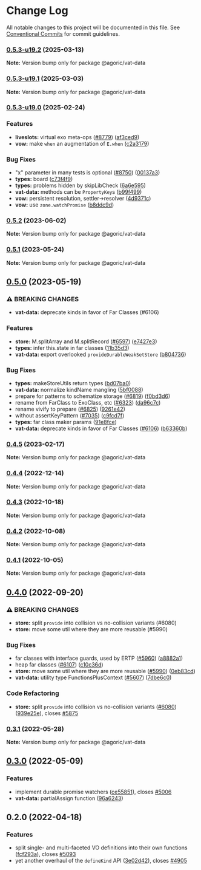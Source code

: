 # Change Log

All notable changes to this project will be documented in this file.
See [Conventional Commits](https://conventionalcommits.org) for commit guidelines.

### [0.5.3-u19.2](https://github.com/Agoric/agoric-sdk/compare/@agoric/vat-data@0.5.3-u19.1...@agoric/vat-data@0.5.3-u19.2) (2025-03-13)

**Note:** Version bump only for package @agoric/vat-data





### [0.5.3-u19.1](https://github.com/Agoric/agoric-sdk/compare/@agoric/vat-data@0.5.3-u19.0...@agoric/vat-data@0.5.3-u19.1) (2025-03-03)

**Note:** Version bump only for package @agoric/vat-data





### [0.5.3-u19.0](https://github.com/Agoric/agoric-sdk/compare/@agoric/vat-data@0.5.2...@agoric/vat-data@0.5.3-u19.0) (2025-02-24)


### Features

* **liveslots:** virtual exo meta-ops ([#8779](https://github.com/Agoric/agoric-sdk/issues/8779)) ([af3ced9](https://github.com/Agoric/agoric-sdk/commit/af3ced91861731353e10a45e4eae63450f74a0ea))
* **vow:** make `when` an augmentation of `E.when` ([c2a3179](https://github.com/Agoric/agoric-sdk/commit/c2a31792b7070a44b2ab6c9f95dd845b75b316e8))


### Bug Fixes

* "x" parameter in many tests is optional ([#8750](https://github.com/Agoric/agoric-sdk/issues/8750)) ([00137a3](https://github.com/Agoric/agoric-sdk/commit/00137a3dd689ca6255e11dc171c9b1cc8b8261ba))
* **types:** board ([c73f4f9](https://github.com/Agoric/agoric-sdk/commit/c73f4f9686215a37e8c5f82ce8dbe4742886a02b))
* **types:** problems hidden by skipLibCheck ([6a6e595](https://github.com/Agoric/agoric-sdk/commit/6a6e59549e7beeeef94bf90556ed16873c46d285))
* **vat-data:** methods can be `PropertyKey`s ([b99f499](https://github.com/Agoric/agoric-sdk/commit/b99f4993c0f1caa651b83755f85689f123717f67))
* **vow:** persistent resolution, settler->resolver ([4d9371c](https://github.com/Agoric/agoric-sdk/commit/4d9371cb7d450e25146787474760b4c00b11e405))
* **vow:** use `zone.watchPromise` ([b8ddc9d](https://github.com/Agoric/agoric-sdk/commit/b8ddc9d1ddf06fed8b434f36aa86a2a70293fd56))



### [0.5.2](https://github.com/Agoric/agoric-sdk/compare/@agoric/vat-data@0.5.1...@agoric/vat-data@0.5.2) (2023-06-02)

**Note:** Version bump only for package @agoric/vat-data





### [0.5.1](https://github.com/Agoric/agoric-sdk/compare/@agoric/vat-data@0.5.0...@agoric/vat-data@0.5.1) (2023-05-24)

**Note:** Version bump only for package @agoric/vat-data





## [0.5.0](https://github.com/Agoric/agoric-sdk/compare/@agoric/vat-data@0.4.3...@agoric/vat-data@0.5.0) (2023-05-19)


### ⚠ BREAKING CHANGES

* **vat-data:** deprecate kinds in favor of Far Classes (#6106)

### Features

* **store:** M.splitArray and M.splitRecord ([#6597](https://github.com/Agoric/agoric-sdk/issues/6597)) ([e7427e3](https://github.com/Agoric/agoric-sdk/commit/e7427e386bcbfbe99312b41342b1fa2e722c57c7))
* **types:** infer this.state in far classes ([11b35d3](https://github.com/Agoric/agoric-sdk/commit/11b35d38448c9665a6db5a919b37744d2d929a53))
* **vat-data:** export overlooked `provideDurableWeakSetStore` ([b804736](https://github.com/Agoric/agoric-sdk/commit/b804736497525da3fd8cb96e892d06cd2a68ea25))


### Bug Fixes

* **types:** makeStoreUtils return types ([bd07ba0](https://github.com/Agoric/agoric-sdk/commit/bd07ba024734a383ae7554f1f3f85c62b1c86093))
* **vat-data:** normalize kindName mangling ([5bf0088](https://github.com/Agoric/agoric-sdk/commit/5bf0088cf26cc9e2b8d1d4188e9de427045b7b72))
* prepare for patterns to schematize storage ([#6819](https://github.com/Agoric/agoric-sdk/issues/6819)) ([f0bd3d6](https://github.com/Agoric/agoric-sdk/commit/f0bd3d62c9e480b102fc077997c65d89c0488fa8))
* rename from FarClass to ExoClass, etc ([#6323](https://github.com/Agoric/agoric-sdk/issues/6323)) ([da96c7c](https://github.com/Agoric/agoric-sdk/commit/da96c7c3c902a5e266baeedf23df02481f2e9c9d))
* rename vivify to prepare ([#6825](https://github.com/Agoric/agoric-sdk/issues/6825)) ([9261e42](https://github.com/Agoric/agoric-sdk/commit/9261e42e677a3fc31f52defc8fc7ae800f098838))
* without assertKeyPattern ([#7035](https://github.com/Agoric/agoric-sdk/issues/7035)) ([c9fcd7f](https://github.com/Agoric/agoric-sdk/commit/c9fcd7f82757732435cd96f3377e4fbfb6586ce7))
* **types:** far class maker params ([91e8fce](https://github.com/Agoric/agoric-sdk/commit/91e8fcecc9c45d3c8725489656f393704738e32a))
* **vat-data:** deprecate kinds in favor of Far Classes ([#6106](https://github.com/Agoric/agoric-sdk/issues/6106)) ([b63360b](https://github.com/Agoric/agoric-sdk/commit/b63360b416b06cb654d5fc51428a3252e1f0b34f))



### [0.4.5](https://github.com/Agoric/agoric-sdk/compare/@agoric/vat-data@0.4.4...@agoric/vat-data@0.4.5) (2023-02-17)

**Note:** Version bump only for package @agoric/vat-data





### [0.4.4](https://github.com/Agoric/agoric-sdk/compare/@agoric/vat-data@0.4.3...@agoric/vat-data@0.4.4) (2022-12-14)

**Note:** Version bump only for package @agoric/vat-data





### [0.4.3](https://github.com/Agoric/agoric-sdk/compare/@agoric/vat-data@0.4.2...@agoric/vat-data@0.4.3) (2022-10-18)

**Note:** Version bump only for package @agoric/vat-data





### [0.4.2](https://github.com/Agoric/agoric-sdk/compare/@agoric/vat-data@0.4.1...@agoric/vat-data@0.4.2) (2022-10-08)

**Note:** Version bump only for package @agoric/vat-data





### [0.4.1](https://github.com/Agoric/agoric-sdk/compare/@agoric/vat-data@0.4.0...@agoric/vat-data@0.4.1) (2022-10-05)

**Note:** Version bump only for package @agoric/vat-data





## [0.4.0](https://github.com/Agoric/agoric-sdk/compare/@agoric/vat-data@0.3.1...@agoric/vat-data@0.4.0) (2022-09-20)


### ⚠ BREAKING CHANGES

* **store:** split `provide` into collision vs no-collision variants (#6080)
* **store:** move some util where they are more reusable (#5990)

### Bug Fixes

* far classes with interface guards, used by ERTP ([#5960](https://github.com/Agoric/agoric-sdk/issues/5960)) ([a8882a1](https://github.com/Agoric/agoric-sdk/commit/a8882a1cef97c9177bf76d04d1a1253d02c7921b))
* heap far classes ([#6107](https://github.com/Agoric/agoric-sdk/issues/6107)) ([c10c36d](https://github.com/Agoric/agoric-sdk/commit/c10c36d7ccf6c85239c1dbcec9534d43b20ad00a))
* **store:** move some util where they are more reusable ([#5990](https://github.com/Agoric/agoric-sdk/issues/5990)) ([0eb83cd](https://github.com/Agoric/agoric-sdk/commit/0eb83cdf3650f75c70be02e863f341214e0e9a8d))
* **vat-data:** utility type FunctionsPlusContext ([#5607](https://github.com/Agoric/agoric-sdk/issues/5607)) ([7dbe6c0](https://github.com/Agoric/agoric-sdk/commit/7dbe6c0e948f0686ed77ef3439c69f6af1dc29d2))


### Code Refactoring

* **store:** split `provide` into collision vs no-collision variants ([#6080](https://github.com/Agoric/agoric-sdk/issues/6080)) ([939e25e](https://github.com/Agoric/agoric-sdk/commit/939e25e615ea1fcefff15a032996613031151c0d)), closes [#5875](https://github.com/Agoric/agoric-sdk/issues/5875)



### [0.3.1](https://github.com/Agoric/agoric-sdk/compare/@agoric/vat-data@0.3.0...@agoric/vat-data@0.3.1) (2022-05-28)

**Note:** Version bump only for package @agoric/vat-data





## [0.3.0](https://github.com/Agoric/agoric-sdk/compare/@agoric/vat-data@0.2.0...@agoric/vat-data@0.3.0) (2022-05-09)


### Features

* implement durable promise watchers ([ce55851](https://github.com/Agoric/agoric-sdk/commit/ce558515467e869e784260f5478802835c5eb9cf)), closes [#5006](https://github.com/Agoric/agoric-sdk/issues/5006)
* **vat-data:** partialAssign function ([96a6243](https://github.com/Agoric/agoric-sdk/commit/96a6243915c736f00fffc7d059cf963d9d5a2f8f))



## 0.2.0 (2022-04-18)


### Features

* split single- and multi-faceted VO definitions into their own functions ([fcf293a](https://github.com/Agoric/agoric-sdk/commit/fcf293a4fcdf64bf30b377c7b3fb8b728efbb4af)), closes [#5093](https://github.com/Agoric/agoric-sdk/issues/5093)
* yet another overhaul of the `defineKind` API ([3e02d42](https://github.com/Agoric/agoric-sdk/commit/3e02d42312b2963c165623c8cd559b431e5ecdce)), closes [#4905](https://github.com/Agoric/agoric-sdk/issues/4905)
